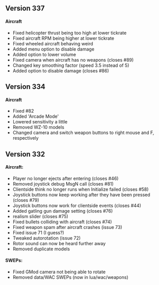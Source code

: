 ## Version 337
#### Aircraft
- Fixed helicopter thrust being too high at lower tickrate
- Fixed aircraft RPM being higher at lower tickrate
- Fixed wheeled aircraft behaving weird
- Added menu option to disable damage
- Added option to lower volume
- Fixed camera when aircraft has no weapons (closes #89)
- Changed key smoothing factor (speed 3.5 instead of 5)
- Added option to disable damage (closes #86)

## Version 334
#### Aircraft
- Fixed #82
- Added 'Arcade Mode'
- Lowered sensitivity a little
- Removed WZ-10 models
- Changed camera and switch weapon buttons to right mouse and F, respectively

## Version 332
#### Aircraft:
- Player no longer ejects after entering (closes #46)
- Removed joystick debug MsgN call (closes #81)
- Clientside think no longer runs when Initialize failed (closes #58)
- Joystick buttons now keep working after they have been pressed (closes #79)
- Joystick buttons now work for clientside events (closes #44)
- Added gatling gun damage setting (closes #76)
- realism slider (closes #75)
- Fixed bullets colliding with aircraft (closes #74)
- Fixed weapon spam after aircraft crashes (issue 73)
- Fixed issue 71 (I guess?)
- Tweaked autorotation (issue 72)
- Rotor sound can now be heard further away
- Removed duplicate models
#### SWEPs:
- Fixed GMod camera not being able to rotate
- Removed data/WAC SWEPs (now in lua/wac/weapons)
